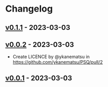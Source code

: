 # Changelog

## [v0.1.1](https://github.com/ykanematsu/PSQ/compare/v0.1.0...v0.1.1) - 2023-03-03

## [v0.0.2](https://github.com/ykanematsu/PSQ/compare/v0.0.1...v0.0.2) - 2023-03-03
- Create LICENCE by @ykanematsu in https://github.com/ykanematsu/PSQ/pull/2

## [v0.0.1](https://github.com/ykanematsu/PSQ/commits/v0.0.1) - 2023-03-03
